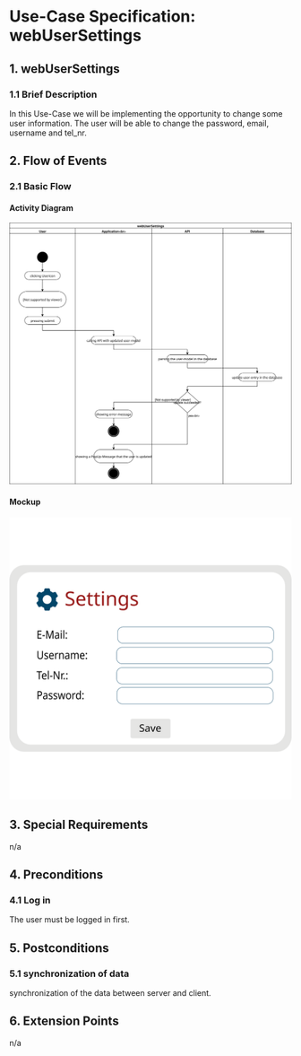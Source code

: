 # Use-Case Specification: webUserSettings


## 1. webUserSettings

### 1.1 Brief Description

In this Use-Case we will be implementing the opportunity to change some user information. The user will be able to change the password, email, username and tel_nr. 

## 2. Flow of Events

### 2.1 Basic Flow

#### Activity Diagram
![Alt-Text](webUserSettings.svg)
#### Mockup
![Alt-Text](webUserSettingsMockup.svg)

## 3. Special Requirements

n/a


## 4. Preconditions

### 4.1 Log in
The user must be logged in first.


## 5. Postconditions

### 5.1 synchronization of data
synchronization of the data between server and client.


## 6. Extension Points
n/a 

